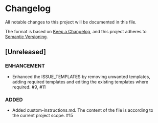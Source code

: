 # Changelog

All notable changes to this project will be documented in this file.

The format is based on [Keep a Changelog](https://keepachangelog.com/en/1.1.0/),
and this project adheres to [Semantic Versioning](https://semver.org/spec/v2.0.0.html).

## [Unreleased]

### ENHANCEMENT
- Enhanced the ISSUE_TEMPLATES by removing unwanted templates, adding required templates and editing the existing templates where required. #9, #11
### ADDED
- Added custom-instructions.md. The content of the file is according to the current project scope. #15